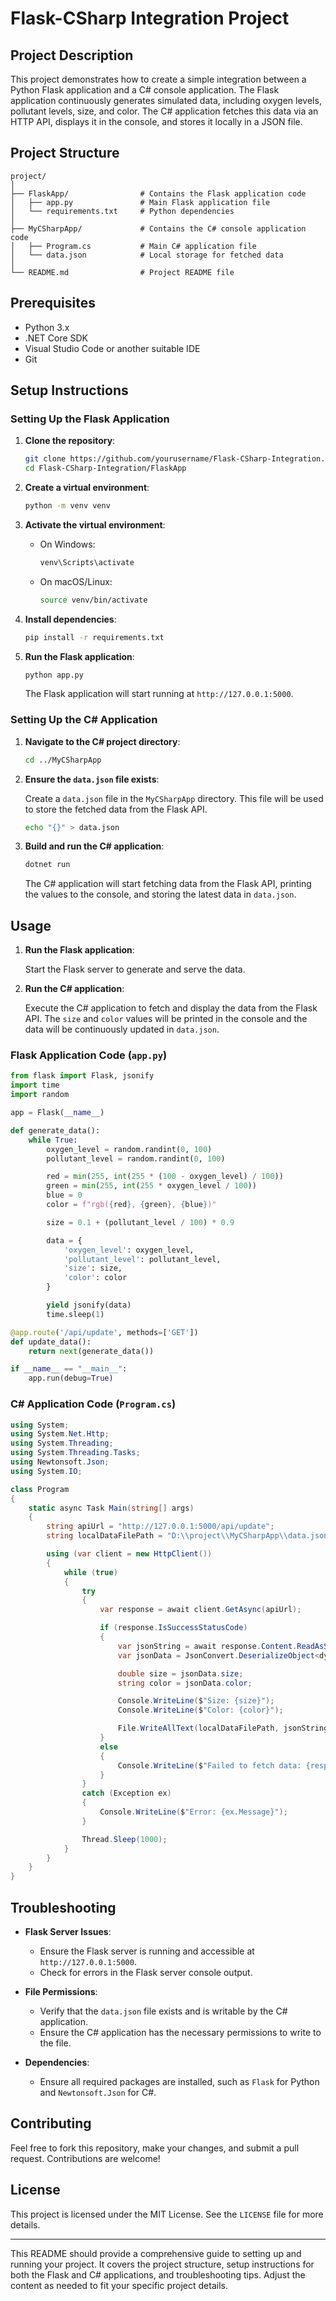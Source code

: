 

# Flask-CSharp Integration Project

## Project Description

This project demonstrates how to create a simple integration between a Python Flask application and a C# console application. The Flask application continuously generates simulated data, including oxygen levels, pollutant levels, size, and color. The C# application fetches this data via an HTTP API, displays it in the console, and stores it locally in a JSON file.

## Project Structure

```
project/
│
├── FlaskApp/                # Contains the Flask application code
│   ├── app.py               # Main Flask application file
│   └── requirements.txt     # Python dependencies
│
├── MyCSharpApp/             # Contains the C# console application code
│   ├── Program.cs           # Main C# application file
│   └── data.json            # Local storage for fetched data
│
└── README.md                # Project README file
```

## Prerequisites

- Python 3.x
- .NET Core SDK
- Visual Studio Code or another suitable IDE
- Git

## Setup Instructions

### Setting Up the Flask Application

1. **Clone the repository**:

    ```bash
    git clone https://github.com/yourusername/Flask-CSharp-Integration.git
    cd Flask-CSharp-Integration/FlaskApp
    ```

2. **Create a virtual environment**:

    ```bash
    python -m venv venv
    ```

3. **Activate the virtual environment**:

    - On Windows:
        ```bash
        venv\Scripts\activate
        ```
    - On macOS/Linux:
        ```bash
        source venv/bin/activate
        ```

4. **Install dependencies**:

    ```bash
    pip install -r requirements.txt
    ```

5. **Run the Flask application**:

    ```bash
    python app.py
    ```

    The Flask application will start running at `http://127.0.0.1:5000`.

### Setting Up the C# Application

1. **Navigate to the C# project directory**:

    ```bash
    cd ../MyCSharpApp
    ```

2. **Ensure the `data.json` file exists**:

    Create a `data.json` file in the `MyCSharpApp` directory. This file will be used to store the fetched data from the Flask API.

    ```bash
    echo "{}" > data.json
    ```

3. **Build and run the C# application**:

    ```bash
    dotnet run
    ```

    The C# application will start fetching data from the Flask API, printing the values to the console, and storing the latest data in `data.json`.

## Usage

1. **Run the Flask application**:

    Start the Flask server to generate and serve the data.

2. **Run the C# application**:

    Execute the C# application to fetch and display the data from the Flask API. The `size` and `color` values will be printed in the console and the data will be continuously updated in `data.json`.

### Flask Application Code (`app.py`)

```python
from flask import Flask, jsonify
import time
import random

app = Flask(__name__)

def generate_data():
    while True:
        oxygen_level = random.randint(0, 100)
        pollutant_level = random.randint(0, 100)

        red = min(255, int(255 * (100 - oxygen_level) / 100))
        green = min(255, int(255 * oxygen_level / 100))
        blue = 0
        color = f"rgb({red}, {green}, {blue})"

        size = 0.1 + (pollutant_level / 100) * 0.9

        data = {
            'oxygen_level': oxygen_level,
            'pollutant_level': pollutant_level,
            'size': size,
            'color': color
        }

        yield jsonify(data)
        time.sleep(1)

@app.route('/api/update', methods=['GET'])
def update_data():
    return next(generate_data())

if __name__ == "__main__":
    app.run(debug=True)
```

### C# Application Code (`Program.cs`)

```csharp
using System;
using System.Net.Http;
using System.Threading;
using System.Threading.Tasks;
using Newtonsoft.Json;
using System.IO;

class Program
{
    static async Task Main(string[] args)
    {
        string apiUrl = "http://127.0.0.1:5000/api/update";  
        string localDataFilePath = "D:\\project\\MyCSharpApp\\data.json"; 

        using (var client = new HttpClient())
        {
            while (true)
            {
                try
                {
                    var response = await client.GetAsync(apiUrl);

                    if (response.IsSuccessStatusCode)
                    {
                        var jsonString = await response.Content.ReadAsStringAsync();
                        var jsonData = JsonConvert.DeserializeObject<dynamic>(jsonString);

                        double size = jsonData.size;
                        string color = jsonData.color;

                        Console.WriteLine($"Size: {size}");
                        Console.WriteLine($"Color: {color}");

                        File.WriteAllText(localDataFilePath, jsonString);
                    }
                    else
                    {
                        Console.WriteLine($"Failed to fetch data: {response.StatusCode}");
                    }
                }
                catch (Exception ex)
                {
                    Console.WriteLine($"Error: {ex.Message}");
                }

                Thread.Sleep(1000);  
            }
        }
    }
}
```

## Troubleshooting

- **Flask Server Issues**:
    - Ensure the Flask server is running and accessible at `http://127.0.0.1:5000`.
    - Check for errors in the Flask server console output.

- **File Permissions**:
    - Verify that the `data.json` file exists and is writable by the C# application.
    - Ensure the C# application has the necessary permissions to write to the file.

- **Dependencies**:
    - Ensure all required packages are installed, such as `Flask` for Python and `Newtonsoft.Json` for C#.

## Contributing

Feel free to fork this repository, make your changes, and submit a pull request. Contributions are welcome!

## License

This project is licensed under the MIT License. See the `LICENSE` file for more details.

---

This README should provide a comprehensive guide to setting up and running your project. It covers the project structure, setup instructions for both the Flask and C# applications, and troubleshooting tips. Adjust the content as needed to fit your specific project details.
